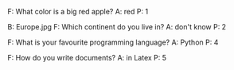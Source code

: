 F: What color is a big red apple?
A: red
P: 1

B: Europe.jpg
F: Which continent do you live in?
A: don't know
P: 2

F: What is your favourite programming language?
A: Python
P: 4

F: How do you write documents?
A: in Latex
P: 5
